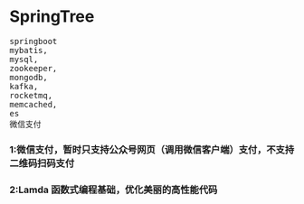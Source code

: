 # SpringTree

<pre>
springboot
mybatis,
mysql,
zookeeper,
mongodb,
kafka,
rocketmq,
memcached,
es
微信支付
</pre>

### 1:微信支付，暂时只支持公众号网页（调用微信客户端）支付，不支持二维码扫码支付 
### 2:Lamda 函数式编程基础，优化美丽的高性能代码
